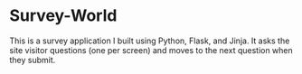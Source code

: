 # Survey-World
This is a survey application I built using Python, Flask, and Jinja. It asks the site visitor questions (one per screen) and moves to the next question when they submit.
